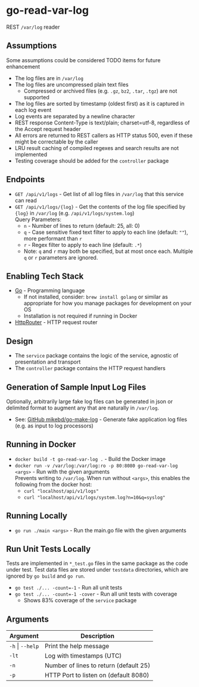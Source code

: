 # go-read-var-log

REST `/var/log` reader

## Assumptions

Some assumptions could be considered TODO items for future enhancement

* The log files are in `/var/log`
* The log files are uncompressed plain text files
  * Compressed or archived files (e.g. `.gz`, `bz2`, `.tar`, `.tgz`) are not supported
* The log files are sorted by timestamp (oldest first) as it is captured in each log event
* Log events are separated by a newline character
* REST response Content-Type is text/plain; charset=utf-8, regardless of the Accept request header
* All errors are returned to REST callers as HTTP status 500, even if these might be correctable by the caller
* LRU result caching of compiled regexes and search results are not implemented
* Testing coverage should be added for the `controller` package

## Endpoints

* `GET /api/v1/logs` - Get list of all log files in `/var/log` that this service can read
* `GET /api/v1/logs/{log}` - Get the contents of the log file specified by `{log}` in `/var/log` (e.g. `/api/v1/logs/system.log`)
  <br/>Query Parameters:
  * `n` - Number of lines to return (default: 25, all: 0)
  * `q` - Case sensitive fixed text filter to apply to each line (default: `""`), more performant than `r`
  * `r` - Regex filter to apply to each line (default: `.*`)
  * Note: `q` and `r` may both be specified, but at most once each.  Multiple `q` or `r` parameters are ignored.

## Enabling Tech Stack

* [Go](https://golang.org/) - Programming language
  * If not installed, consider: `brew install golang` or similar as appropriate for 
    how you manage packages for development on your OS
  * Installation is not required if running in Docker
* [HttpRouter](https://github.com/julienschmidt/httprouter) - HTTP request router

## Design

* The `service` package contains the logic of the service, agnostic of presentation and transport
* The `controller` package contains the HTTP request handlers

## Generation of Sample Input Log Files

Optionally, arbitrarily large fake log files can be generated in json or delimited format to augment any that
are naturally in `/var/log`.

* See: [GitHub mikebd/go-make-log](https://github.com/mikebd/go-make-log) - Generate fake application log files (e.g. as input to log processors)

## Running in Docker

* `docker build -t go-read-var-log .` - Build the Docker image
* `docker run -v /var/log:/var/log:ro -p 80:8080 go-read-var-log <args>` - Run with the given arguments
  <br/>Prevents writing to `/var/log`.  When run without `<args>`, this enables the following from the docker host:
  * `curl "localhost/api/v1/logs"`
  * `curl "localhost/api/v1/logs/system.log?n=10&q=syslog"`

## Running Locally

* `go run ./main <args>` - Run the main.go file with the given arguments

## Run Unit Tests Locally

Tests are implemented in `*_test.go` files in the same package as the code under test.
Test data files are stored under `testdata` directories, which are ignored by `go build` and `go run`.

* `go test ./... -count=-1` - Run all unit tests
* `go test ./... -count=-1 -cover` - Run all unit tests with coverage
  * Shows 83% coverage of the `service` package 

## Arguments

| Argument         | Description                            |
|------------------|----------------------------------------|
| `-h` \| `--help` | Print the help message                 |
| `-lt`            | Log with timestamps (UTC)              |
| `-n`             | Number of lines to return (default 25) |
| `-p`             | HTTP Port to listen on (default 8080)  |